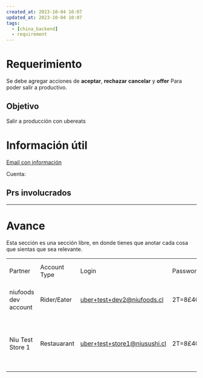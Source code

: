 ```yaml
---
created_at: 2023-10-04 10:07
updated_at: 2023-10-04 10:07
tags:
  - [china_backend]
  - requirement
---
```


# Requerimiento

Se debe agregar acciones de **aceptar**, **rechazar** **cancelar** y **offer**
Para poder salir a productivo.


## Objetivo

Salir a producción con ubereats


# Información útil

[Email con información](https://mail.google.com/mail/u/0/#search/ubereats/FMfcgzGtxSxFlSttmGXhPLcRdtwGbxNx)

Cuenta: 

## Prs involucrados



---
# Avance

Esta sección es una sección libre, en donde tienes que anotar cada cosa que sientas que sea relevante.

  

|   |   |   |   |   |   |   |   |   |   |   |   |   |
|---|---|---|---|---|---|---|---|---|---|---|---|---|
|Partner|Account Type|Login|Password|Test Store - Address|Store ID|Org UUID|Tenancy|Test Developer UUID|Test Dev Account Client ID|Prod Developer UUID|Prod Client ID|Location|
|niufoods dev account|Rider/Eater|[uber+test+dev2@niufoods.cl](mailto:uber%2Btest%2Bdev2@niufoods.cl)|2T=8£4Qw||||eats.niufoods|b3519af9-a944-4644-8b66-67ee558b557c|6lg-iG-hSVSv6eUdJS-RbLUMZHx_-MhV||||
|Niu Test Store 1|Restauarant|[uber+test+store1@niusushi.cl](mailto:uber%2Btest%2Bstore1@niusushi.cl)|2T=8£4Qw|Av. Libertad 1154, Viña del Mar, Valparaíso, CL|0511b288-0163-4263-a24b-d11cd74a6ae7|47481eed-247b-4765-b8ca-f5d81361b8ce|eats.niufoods|||||-33.01059128722028, -71.54870424567265|
